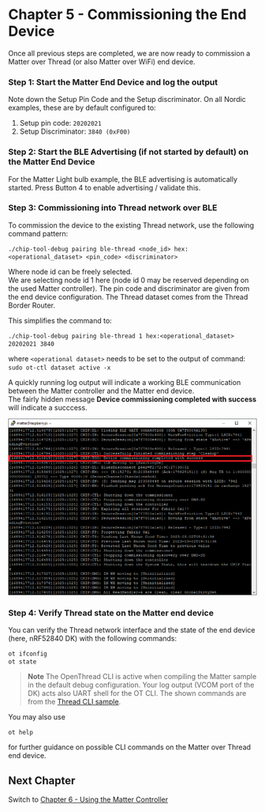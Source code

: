 # Chapter 5 - Commissioning the End Device

Once all previous steps are completed, we are now ready to commission a Matter over Thread (or also Matter over WiFi) end device.

### Step 1: Start the Matter End Device and log the output

Note down the Setup Pin Code and the Setup discriminator. On all Nordic examples, these are by default configured to:

1. Setup pin code: ```20202021```
2. Setup Discriminator: ```3840 (0xF00)```

### Step 2: Start the BLE Advertising (if not started by default) on the Matter End Device

For the Matter Light bulb example, the BLE advertising is automatically started. Press Button 4 to enable advertising / validate this.

### Step 3: Commissioning into Thread network over BLE
To commission the device to the existing Thread network, use the following command pattern:

```
./chip-tool-debug pairing ble-thread <node_id> hex:<operational_dataset> <pin_code> <discriminator>
```

Where node id can be freely selected. <br>
We are selecting node id 1 here (node id 0 may be reserved depending on the used Matter controller). The pin code and discriminator are given from the end device configuration. The Thread dataset comes from the Thread Border Router.

This simplifies the command to:

```
./chip-tool-debug pairing ble-thread 1 hex:<operational_dataset> 20202021 3840
```
where ``<operational dataset>`` needs to be set to the output of command: ``sudo ot-ctl dataset active -x``<br>

A quickly running log output will indicate a working BLE communication between the Matter controller and the Matter end device. <br>
The fairly hidden message **Device commissioning completed with success** will indicate a succcess.

![](images/5_commissioning_success.png)

### Step 4: Verify Thread state on the Matter end device

You can verify the Thread network interface and the state of the end device (here, nRF52840 DK) with the following commands:

```
ot ifconfig
ot state
```

> **Note**
> The OpenThread CLI is active when compiling the Matter sample in the default debug configuration. Your log output (VCOM port of the DK) acts also UART shell for the OT CLI. The shown commands are from the [Thread CLI sample](https://developer.nordicsemi.com/nRF_Connect_SDK/doc/2.3.0/nrf/samples/openthread/cli/README.html#testing).

You may also use 
```
ot help
```
for further guidance on possible CLI commands on the Matter over Thread end device.

## Next Chapter
Switch to [Chapter 6 - Using the Matter Controller](./6_UsingMatter.md)